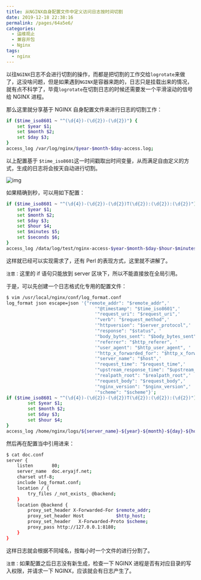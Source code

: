 ```yaml
---
title: 从NGINX自身配置文件中定义访问日志按时间切割
date: 2019-12-18 22:38:16
permalink: /pages/64a5e6/
categories:
  - 运维观止
  - 兼容并包
  - Nginx
tags:
  - nginx
---
```


以往`NGINX`日志不会进行切割的操作，而都是把切割的工作交给`logrotate`来做了，这没啥问题，但是如果遇到`NGINX`是容器来跑的，日志只是挂载出来的情况，就有点不科学了，毕竟`logrotate`在切割日志的时候还需要发一个平滑滚动的信号给 NGINX 进程。



那么这里就分享基于 NGINX 自身配置文件来进行日志的切割工作：



```sh
if ($time_iso8601 ~ "^(\d{4})-(\d{2})-(\d{2})") {
    set $year $1;
    set $month $2;
    set $day $3;
}
access_log /var/log/nginx/$year-$month-$day-access.log;
```



以上配置基于 `$time_iso8601`这一时间戳取出时间变量，从而满足自由定义的方式，生成的日志将会按天自动进行切割。





![img](https://tvax3.sinaimg.cn/large/71cfeb93gy1ga162uj4eaj20ku0uagoi.jpg)





如果精确到秒，可以用如下配置：



```sh
if ($time_iso8601 ~ "^(\d{4})-(\d{2})-(\d{2})T(\d{2}):(\d{2}):(\d{2})") {
    set $year $1;
    set $month $2;
    set $day $3;
    set $hour $4;
    set $minutes $5;
    set $seconds $6;
}
access_log /data/log/test/nginx-access-$year-$month-$day-$hour-$minutes-$seconds.log json;
```



这样就已经可以实现需求了，还有 Perl 的表现方式，这里就不讲解了。



`注意：`这里的 if 语句只能放到 server 区块下，所以不能直接放在全局引用。



于是，可以先创建一个日志格式化专用的配置文件：



```sh
$ vim /usr/local/nginx/conf/log_format.conf
log_format json escape=json '{"remote_addr": "$remote_addr",'
                                 '"@timestamp": "$time_iso8601",'
                                 '"request_uri": "$request_uri",'
                                 '"verb": "$request_method",'
                                 '"httpversion": "$server_protocol",'
                                 '"response": "$status", '
                                 '"body_bytes_sent": "$body_bytes_sent", '
                                 '"referrer": "$http_referer", '
                                 '"user_agent": "$http_user_agent", '
                                 '"http_x_forwarded_for": "$http_x_forwarded_for", '
                                 '"server_name": "$host",'
                                 '"request_time": "$request_time",'
                                 '"upstream_response_time": "$upstream_response_time",'
                                 '"realpath_root": "$realpath_root",'
                                 '"request_body": "$request_body",'
                                 '"nginx_version": "$nginx_version",'
                                 '"scheme": "$scheme"}';
if ($time_iso8601 ~ "^(\d{4})-(\d{2})-(\d{2})T(\d{2}):(\d{2}):(\d{2})") {
        set $year $1;
        set $month $2;
        set $day $3;
        set $hour $4;
}
access_log /home/nginx/logs/${server_name}-${year}-${month}-${day}-${hour}_access.log json;
```



然后再在配置当中引用进来：



```sh
$ cat doc.conf
server {
    listen       80;
    server_name  doc.eryajf.net;
    charset utf-8;
    include log_format.conf;
    location / {
        try_files /_not_exists_ @backend;
    }
    location @backend {
        proxy_set_header X-Forwarded-For $remote_addr;
        proxy_set_header Host            $http_host;
        proxy_set_header   X-Forwarded-Proto $scheme;
        proxy_pass http://127.0.0.1:8180;
    }
}
```



这样日志就会根据不同域名，按每小时一个文件的进行分割了。



`注意：`如果配置之后日志没有新生成，检查一下 NGINX 进程是否有对应目录的写入权限，并请求一下 NGINX，应该就会有日志产生了。
